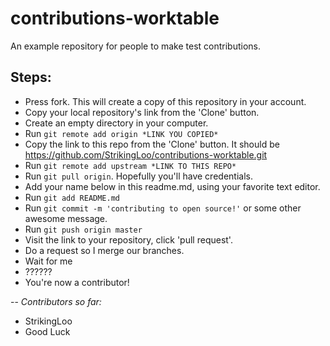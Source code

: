 # contributions-worktable
An example repository for people to make test contributions.

Steps:
--
 * Press fork. This will create a copy of this repository in your account. 
 * Copy your local repository's link from the 'Clone' button.
 * Create an empty directory in your computer.
 * Run ```git remote add origin *LINK YOU COPIED* ```
 * Copy the link to this repo from the 'Clone' button. It should be https://github.com/StrikingLoo/contributions-worktable.git
 * Run ```git remote add upstream *LINK TO THIS REPO* ```
 * Run ``` git pull origin ```. Hopefully you'll have credentials.
 * Add your name below in this readme.md, using your favorite text editor.
 * Run ``` git add README.md ```
 * Run ``` git commit -m 'contributing to open source!' ``` or some other awesome message.
 * Run ``` git push origin master ```
 * Visit the link to your repository, click 'pull request'.
 * Do a request so I merge our branches.
 * Wait for me
 * ??????
 * You're now a contributor!

 
--
*Contributors so far:*

* StrikingLoo
* Good Luck

